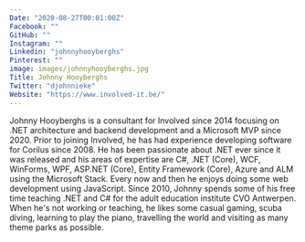 ```yaml
---
Date: "2020-08-27T00:01:00Z"
Facebook: ""
GitHub: ""
Instagram: ""
Linkedin: "johnnyhooyberghs"
Pinterest: ""
image: images/johnnyhooyberghs.jpg
Title: Johnny Hooyberghs
Twitter: "djohnnieke"
Website: "https://www.involved-it.be/"
---
```

Johnny Hooyberghs is a consultant for Involved since 2014 focusing on .NET architecture and backend development and a Microsoft MVP since 2020. Prior to joining Involved, he has had experience developing software for Corilus since 2008. He has been passionate about .NET ever since it was released and his areas of expertise are C#, .NET (Core), WCF, WinForms, WPF, ASP.NET (Core), Entity Framework (Core), Azure and ALM using the Microsoft Stack. Every now and then he enjoys doing some web development using JavaScript. Since 2010, Johnny spends some of his free time teaching .NET and C# for the adult education institute CVO Antwerpen. When he's not working or teaching, he likes some casual gaming, scuba diving, learning to play the piano, travelling the world and visiting as many theme parks as possible.
